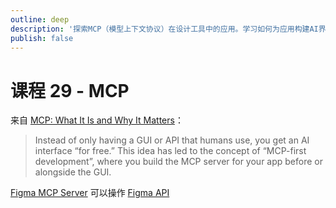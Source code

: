 ```yaml
---
outline: deep
description: '探索MCP（模型上下文协议）在设计工具中的应用。学习如何为应用构建AI界面，实现MCP优先的开发模式。'
publish: false
---
```


# 课程 29 - MCP

来自 [MCP: What It Is and Why It Matters]：

> Instead of only having a GUI or API that humans use, you get an AI interface “for free.” This idea has led to the concept of “MCP-first development”, where you build the MCP server for your app before or alongside the GUI.

[Figma MCP Server] 可以操作 [Figma API]

[MCP: What It Is and Why It Matters]: https://addyo.substack.com/p/mcp-what-it-is-and-why-it-matters
[Figma MCP Server]: https://github.com/GLips/Figma-Context-MCP
[Figma API]: https://www.figma.com/developers/api

